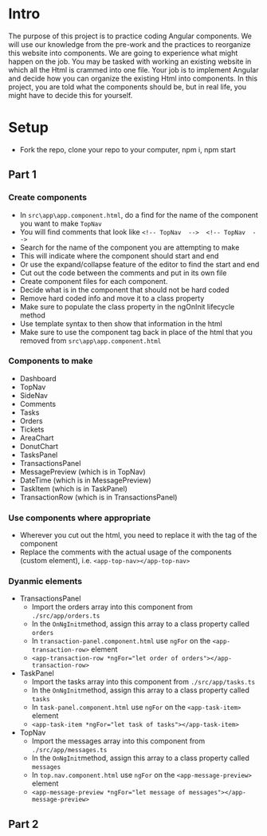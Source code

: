 
# Intro
The purpose of this project is to practice coding Angular components. We will use our knowledge from the pre-work and the practices to reorganize this website into components. We are going to experience what might happen on the job. You may be tasked with working an existing website in which all the Html is crammed into one file. Your job is to implement Angular and decide how you can organize the existing Html into components. In this project, you are told what the components should be, but in real life, you might have to decide this for yourself.

# Setup
* Fork the repo, clone your repo to your computer, npm i, npm start

## Part 1

### Create components
* In `src\app\app.component.html`, do a find for the name of the component you want to make `TopNav`
* You will find comments that look like `<!-- TopNav  -->  <!-- TopNav  -->`
* Search for the name of the component you are attempting to make
* This will indicate where the component should start and end
* Or use the expand/collapse feature of the editor to find the start and end
* Cut out the code between the comments and put in its own file
* Create component files for each component.
* Decide what is in the component that should not be hard coded
* Remove hard coded info and move it to a class property
* Make sure to populate the class property in the ngOnInit lifecycle method
* Use template syntax to then show that information in the html
* Make sure to use the component tag back in place of the html that you removed from `src\app\app.component.html`


### Components to make
* Dashboard
* TopNav
* SideNav
* Comments
* Tasks
* Orders
* Tickets
* AreaChart
* DonutChart
* TasksPanel
* TransactionsPanel
* MessagePreview (which is in TopNav)
* DateTime (which is in MessagePreview)
* TaskItem (which is in TaskPanel)
* TransactionRow (which is in TransactionsPanel)

### Use components where appropriate
* Wherever you cut out the html, you need to replace it with the tag of the component
* Replace the comments with the actual usage of the components (custom element), i.e. `<app-top-nav></app-top-nav>`

### Dyanmic elements
* TransactionsPanel
  * Import the orders array into this component from `./src/app/orders.ts`
  * In the `OnNgInit`method, assign this array to a class property called `orders` 
  * In `transaction-panel.component.html` use `ngFor` on the `<app-transaction-row>` element
  * `<app-transaction-row *ngFor="let order of orders"></app-transaction-row>`
* TaskPanel
  * Import the tasks array into this component from `./src/app/tasks.ts`
  * In the `OnNgInit`method, assign this array to a class property called `tasks` 
  * In `task-panel.component.html` use `ngFor` on the `<app-task-item>` element
  * `<app-task-item *ngFor="let task of tasks"></app-task-item>`
* TopNav
  * Import the messages array into this component from `./src/app/messages.ts`
  * In the `OnNgInit`method, assign this array to a class property called `messages` 
  * In `top.nav.component.html` use `ngFor` on the `<app-message-preview>` element
  * `<app-message-preview *ngFor="let message of messages"></app-message-preview>`

## Part 2